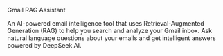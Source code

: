 Gmail RAG Assistant

An AI-powered email intelligence tool that uses Retrieval-Augmented Generation (RAG) to help you search and analyze your Gmail inbox. Ask natural language questions about your emails and get intelligent answers powered by DeepSeek AI.


